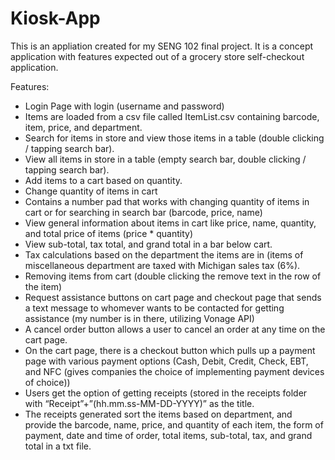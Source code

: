 # Kiosk-App

This is an appliation created for my SENG 102 final project.  It is a concept application with features expected out of a grocery store self-checkout application.

Features:
* Login Page with login (username and password)
*	Items are loaded from a csv file called ItemList.csv containing barcode, item, price, and department.
*	Search for items in store and view those items in a table (double clicking / tapping search bar).
*	View all items in store in a table (empty search bar, double clicking / tapping search bar).
*	Add items to a cart based on quantity.
*	Change quantity of items in cart
*	Contains a number pad that works with changing quantity of items in cart or for searching in search bar (barcode, price, name)
*	View general information about items in cart like price, name, quantity, and total price of items (price * quantity)
*	View sub-total, tax total, and grand total in a bar below cart.
*	Tax calculations based on the department the items are in (items of miscellaneous department are taxed with Michigan sales tax (6%).
*	Removing items from cart (double clicking the remove text in the row of the item)
*	Request assistance buttons on cart page and checkout page that sends a text message to whomever wants to be contacted for getting assistance (my number is in there, utilizing Vonage API)
*	A cancel order button allows a user to cancel an order at any time on the cart page.
*	On the cart page, there is a checkout button which pulls up a payment page with various payment options (Cash, Debit, Credit, Check, EBT, and NFC (gives companies the choice of implementing payment devices of choice))
*	Users get the option of getting receipts (stored in the receipts folder with “Receipt”+”(hh.mm.ss-MM-DD-YYYY)” as the title.
*	The receipts generated sort the items based on department, and provide the barcode, name, price, and quantity of each item, the form of payment, date and time of order, total items, sub-total, tax, and grand total in a txt file. 
